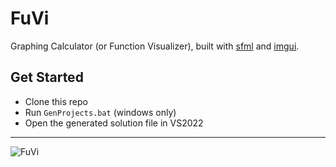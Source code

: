 # FuVi

Graphing Calculator (or Function Visualizer), built with [sfml](https://github.com/SFML/SFML) and [imgui](https://github.com/ocornut/imgui).

## Get Started

- Clone this repo
- Run `GenProjects.bat` (windows only)
- Open the generated solution file in VS2022

---

![FuVi](https://user-images.githubusercontent.com/92889691/196988779-5ab61c48-9671-4312-884f-2802d1444458.png)

